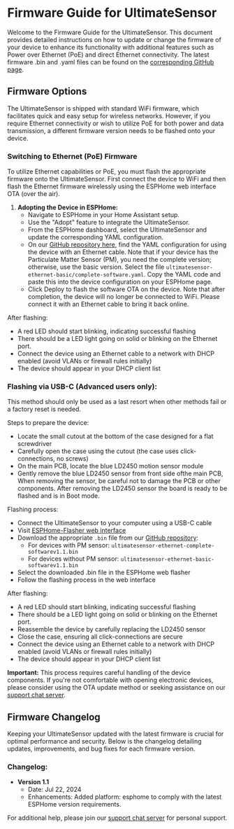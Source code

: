 # Firmware Guide for UltimateSensor

Welcome to the Firmware Guide for the UltimateSensor. This document provides detailed instructions on how to update or change the firmware of your device to enhance its functionality with additional features such as Power over Ethernet (PoE) and direct Ethernet connectivity. The latest firmware .bin and .yaml files can be found on the [corresponding GitHub page](https://github.com/smarthomeshop/ultimatesensor).

## Firmware Options

The UltimateSensor is shipped with standard WiFi firmware, which facilitates quick and easy setup for wireless networks. However, if you require Ethernet connectivity or wish to utilize PoE for both power and data transmission, a different firmware version needs to be flashed onto your device.

### Switching to Ethernet (PoE) Firmware

To utilize Ethernet capabilities or PoE, you must flash the appropriate firmware onto the UltimateSensor. First connect the device to WiFi and then flash the Ethernet firmware wirelessly using the ESPHome web interface OTA (over the air).

1. **Adopting the Device in ESPHome:**
   - Navigate to ESPHome in your Home Assistant setup.
   - Use the "Adopt" feature to integrate the UltimateSensor.
   - From the ESPHome dashboard, select the UltimateSensor and update the corresponding YAML configuration.
   - On our [GitHub repository here](https://github.com/smarthomeshop/ultimatesensor/tree/main/ultimatesensor-v1/), find the YAML configuration for using the device with an Ethernet cable. Note that if your device has the Particulate Matter Sensor (PM), you need the complete version; otherwise, use the basic version. Select the file `ultimatesensor-ethernet-basic/complete-software.yaml`. Copy the YAML code and paste this into the device configuration on your ESPHome page.
   - Click Deploy to flash the software OTA on the device. Note that after completion, the device will no longer be connected to WiFi. Please connect it with an Ethernet cable to bring it back online.

After flashing:
- A red LED should start blinking, indicating successful flashing
- There should be a LED light going on solid or blinking on the Ethernet port.
- Connect the device using an Ethernet cable to a network with DHCP enabled (avoid VLANs or firewall rules initially)
- The device should appear in your DHCP client list

### Flashing via USB-C (Advanced users only):

This method should only be used as a last resort when other methods fail or a factory reset is needed.
   
Steps to prepare the device:
- Locate the small cutout at the bottom of the case designed for a flat screwdriver
- Carefully open the case using the cutout (the case uses click-connections, no screws)
- On the main PCB, locate the blue LD2450 motion sensor module
- Gently remove the blue LD2450 sensor from front side ofthe main PCB, When removing the sensor, be careful not to damage the PCB or other components. After removing the LD2450 sensor the board is ready to be flashed and is in Boot mode.

Flashing process:
- Connect the UltimateSensor to your computer using a USB-C cable
- Visit [ESPHome-Flasher web interface](https://web.esphome.io/?dashboard_install)
- Download the appropriate `.bin` file from our [GitHub repository](https://github.com/smarthomeshop/ultimatesensor/tree/main/ultimatesensor-v1/bin):
   * For devices with PM sensor: `ultimatesensor-ethernet-complete-softwarev1.1.bin`
   * For devices without PM sensor: `ultimatesensor-ethernet-basic-softwarev1.1.bin`
- Select the downloaded .bin file in the ESPHome web flasher
- Follow the flashing process in the web interface

After flashing:
- A red LED should start blinking, indicating successful flashing
- There should be a LED light going on solid or blinking on the Ethernet port.
- Reassemble the device by carefully replacing the LD2450 sensor
- Close the case, ensuring all click-connections are secure
- Connect the device using an Ethernet cable to a network with DHCP enabled (avoid VLANs or firewall rules initially)
- The device should appear in your DHCP client list

**Important:** This process requires careful handling of the device components. If you're not comfortable with opening electronic devices, please consider using the OTA update method or seeking assistance on our [support chat server](https://smarthomeshop.io/discord).

## Firmware Changelog

Keeping your UltimateSensor updated with the latest firmware is crucial for optimal performance and security. Below is the changelog detailing updates, improvements, and bug fixes for each firmware version.

### Changelog:

- **Version 1.1**
  - Date: Jul 22, 2024
  - Enhancements: Added platform: esphome to comply with the latest ESPHome version requirements.

For additional help, please join our [support chat server](https://smarthomeshop.io/discord) for personal support.